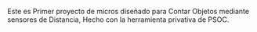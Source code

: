 Este es Primer proyecto de micros diseñado para Contar Objetos mediante sensores de Distancia, Hecho con la herramienta privativa de PSOC.
